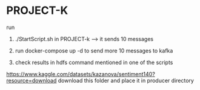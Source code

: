 # PROJECT-K


run 
1. ./StartScript.sh in PROJECT-k --> it sends 10 messages 

2. run docker-compose up -d to send more 10 messages to kafka 

3. check results in hdfs command mentioned in one of the scripts 

https://www.kaggle.com/datasets/kazanova/sentiment140?resource=download download this folder and place it in producer directory

